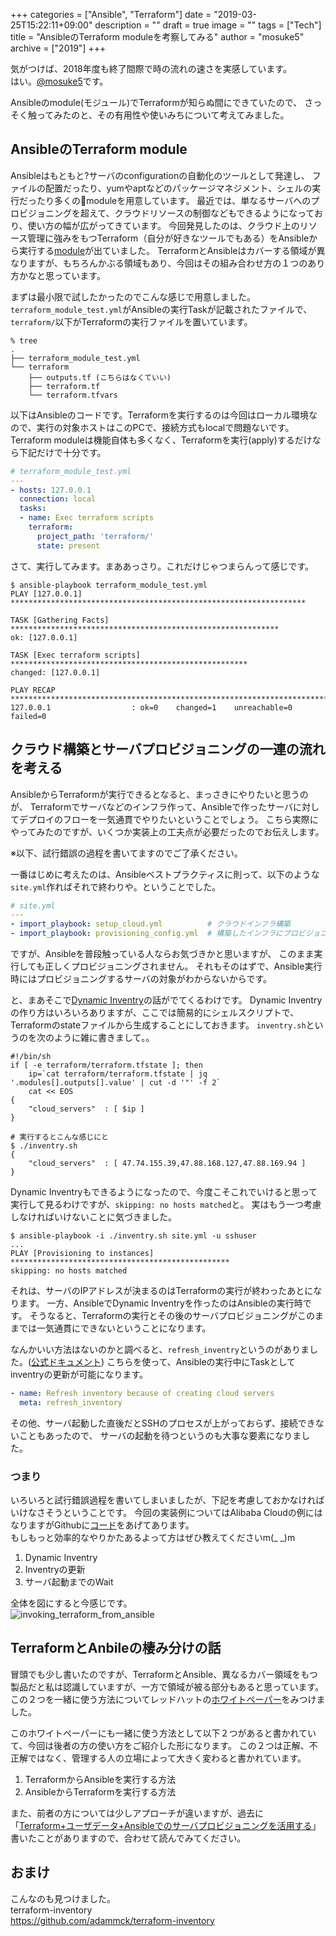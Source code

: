 +++
categories = ["Ansible", "Terraform"]
date = "2019-03-25T15:22:11+09:00"
description = ""
draft = true
image = ""
tags = ["Tech"]
title = "AnsibleのTerraform moduleを考察してみる"
author = "mosuke5"
archive = ["2019"]
+++

気がつけば、2018年度も終了間際で時の流れの速さを実感しています。  
はい。[@mosuke5](https://twitter.com/mosuke5)です。

Ansibleのmodule(モジュール)でTerraformが知らぬ間にできていたので、
さっそく触ってみたのと、その有用性や使いみちについて考えてみました。
<!--more-->

## AnsibleのTerraform module
Ansibleはもともと?サーバのconfigurationの自動化のツールとして発達し、
ファイルの配置だったり、yumやaptなどのパッケージマネジメント、シェルの実行だったり多くのmoduleを用意しています。
最近では、単なるサーバへのプロビジョニングを超えて、クラウドリソースの制御などもできるようになっており、使い方の幅が広がってきています。
今回発見したのは、クラウド上のリソース管理に強みをもつTerraform（自分が好きなツールでもある）をAnsibleから実行する[module](https://docs.ansible.com/ansible/latest/modules/terraform_module.html)が出ていました。
TerraformとAnsibleはカバーする領域が異なりますが、もちろんかぶる領域もあり、今回はその組み合わせ方の１つのあり方かなと思っています。

まずは最小限で試したかったのでこんな感じで用意しました。  
`terraform_module_test.yml`がAnsibleの実行Taskが記載されたファイルで、`terraform/`以下がTerraformの実行ファイルを置いています。

```
% tree
.
├── terraform_module_test.yml
└── terraform
    ├── outputs.tf (こちらはなくていい)
    ├── terraform.tf
    └── terraform.tfvars
```

以下はAnsibleのコードです。Terraformを実行するのは今回はローカル環境なので、実行の対象ホストはこのPCで、接続方式もlocalで問題ないです。Terraform moduleは機能自体も多くなく、Terraformを実行(apply)するだけなら下記だけで十分です。

```yaml
# terraform_module_test.yml
---
- hosts: 127.0.0.1
  connection: local
  tasks:
  - name: Exec terraform scripts
    terraform:
      project_path: 'terraform/'
      state: present
```

さて、実行してみます。まああっさり。これだけじゃつまらんって感じです。
```
$ ansible-playbook terraform_module_test.yml
PLAY [127.0.0.1] ******************************************************************

TASK [Gathering Facts] ************************************************************
ok: [127.0.0.1]

TASK [Exec terraform scripts] *****************************************************
changed: [127.0.0.1]

PLAY RECAP ************************************************************************
127.0.0.1                  : ok=0    changed=1    unreachable=0    failed=0
```

## クラウド構築とサーバプロビジョニングの一連の流れを考える
AnsibleからTerraformが実行できるとなると、まっさきにやりたいと思うのが、
Terraformでサーバなどのインフラ作って、Ansibleで作ったサーバに対してデプロイのフローを一気通貫でやりたいということでしょう。
こちら実際にやってみたのですが、いくつか実装上の工夫点が必要だったのでお伝えします。

※以下、試行錯誤の過程を書いてますのでご了承ください。

一番はじめに考えたのは、Ansibleベストプラクティスに則って、以下のような`site.yml`作ればそれで終わりや。ということでした。

```yaml
# site.yml
---
- import_playbook: setup_cloud.yml          # クラウドインフラ構築
- import_playbook: provisioning_config.yml  # 構築したインフラにプロビジョニング
```

ですが、Ansibleを普段触っている人ならお気づきかと思いますが、
このまま実行しても正しくプロビジョニングされません。
それもそのはずで、Ansible実行時にはプロビジョニングするサーバの対象がわからないからです。

と、まあそこで[Dynamic Inventry](https://docs.ansible.com/ansible/latest/user_guide/intro_dynamic_inventory.html)の話がでてくるわけです。
Dynamic Inventryの作り方はいろいろありますが、ここでは簡易的にシェルスクリプトで、
Terraformのstateファイルから生成することにしておきます。
`inventry.sh`というのを次のように雑に書きまして。。

```shell
#!/bin/sh
if [ -e terraform/terraform.tfstate ]; then
    ip=`cat terraform/terraform.tfstate | jq '.modules[].outputs[].value' | cut -d '"' -f 2`
    cat << EOS
{
    "cloud_servers"  : [ $ip ]
}
```

```
# 実行するとこんな感じにと
$ ./inventry.sh
{
    "cloud_servers"  : [ 47.74.155.39,47.88.168.127,47.88.169.94 ]
}
```

Dynamic Inventryもできるようになったので、今度こそこれでいけると思って実行して見るわけですが、`skipping: no hosts matched`と。
実はもう一つ考慮しなければいけないことに気づきました。

```
$ ansible-playbook -i ./inventry.sh site.yml -u sshuser
...
PLAY [Provisioning to instances] *************************************************
skipping: no hosts matched
```

それは、サーバのIPアドレスが決まるのはTerraformの実行が終わったあとになります。
一方、AnsibleでDynamic Inventryを作ったのはAnsibleの実行時です。
そうなると、Terraformの実行とその後のサーバプロビジョニングがこのままでは一気通貫にできないということになります。

なんかいい方法はないのかと調べると、`refresh_inventry`というのがありました。([公式ドキュメント](https://docs.ansible.com/ansible/latest/modules/meta_module.html))
こちらを使って、Ansibleの実行中にTaskとしてinventryの更新が可能になります。

```yaml
- name: Refresh inventory because of creating cloud servers
  meta: refresh_inventory
```

その他、サーバ起動した直後だとSSHのプロセスが上がっておらず、接続できないこともあったので、
サーバの起動を待つというのも大事な要素になりました。

### つまり
いろいろと試行錯誤過程を書いてしまいましたが、下記を考慮しておかなければいけなさそうということです。
今回の実装例についてはAlibaba Cloudの例にはなりますがGithubに[コード](https://github.com/mosuke5/terraform_examples_for_alibabacloud/tree/master/invoking_from_ansible_sample)をあげてあります。  
もしもっと効率的なやりかたあるよって方はぜひ教えてくださいm(_ _)m

1. Dynamic Inventry
2. Inventryの更新
3. サーバ起動までのWait

全体を図にすると今感じです。  
![invoking_terraform_from_ansible](/image/invoking_terraform_from_ansible.png)

## TerraformとAnbileの棲み分けの話
冒頭でも少し書いたのですが、TerraformとAnsible、異なるカバー領域をもつ製品だと私は認識していますが、一方で領域が被る部分もあると思っています。この２つを一緒に使う方法についてレッドハットの[ホワイトペーパー](https://www.redhat.com/cms/managed-files/pa-terraform-and-ansible-overview-f14774wg-201811-en.pdf)をみつけました。

このホワイトペーパーにも一緒に使う方法として以下２つがあると書かれていて、今回は後者の方の使い方をご紹介した形になります。
この２つは正解、不正解ではなく、管理する人の立場によって大きく変わると書かれています。

1. TerraformからAnsibleを実行する方法
1. AnsibleからTerraformを実行する方法

また、前者の方については少しアプローチが違いますが、過去に「[Terraform+ユーザデータ+Ansibleでのサーバプロビジョニングを活用する](invoking_terraform_from_ansible)」書いたことがありますので、合わせて読んでみてください。

## おまけ
こんなのも見つけました。  
terraform-inventory  
https://github.com/adammck/terraform-inventory